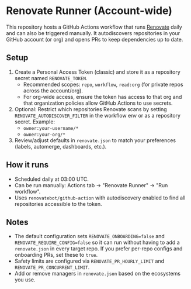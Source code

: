 # Renovate Runner (Account-wide)

This repository hosts a GitHub Actions workflow that runs [Renovate](https://github.com/renovatebot/renovate) daily and can also be triggered manually. It autodiscovers repositories in your GitHub account (or org) and opens PRs to keep dependencies up to date.

## Setup

1. Create a Personal Access Token (classic) and store it as a repository secret named `RENOVATE_TOKEN`.
   - Recommended scopes: `repo`, `workflow`, `read:org` (for private repos across the account/org).
   - For org-wide access, ensure the token has access to that org and that organization policies allow GitHub Actions to use secrets.
2. Optional: Restrict which repositories Renovate scans by setting `RENOVATE_AUTODISCOVER_FILTER` in the workflow env or as a repository secret. Example:
   - `owner:your-username/*`
   - `owner:your-org/*`
3. Review/adjust defaults in `renovate.json` to match your preferences (labels, automerge, dashboards, etc.).

## How it runs

- Scheduled daily at 03:00 UTC.
- Can be run manually: Actions tab -> "Renovate Runner" -> "Run workflow".
- Uses `renovatebot/github-action` with autodiscovery enabled to find all repositories accessible to the token.

## Notes

- The default configuration sets `RENOVATE_ONBOARDING=false` and `RENOVATE_REQUIRE_CONFIG=false` so it can run without having to add a `renovate.json` in every target repo. If you prefer per-repo configs and onboarding PRs, set these to `true`.
- Safety limits are configured via `RENOVATE_PR_HOURLY_LIMIT` and `RENOVATE_PR_CONCURRENT_LIMIT`.
- Add or remove managers in `renovate.json` based on the ecosystems you use.
